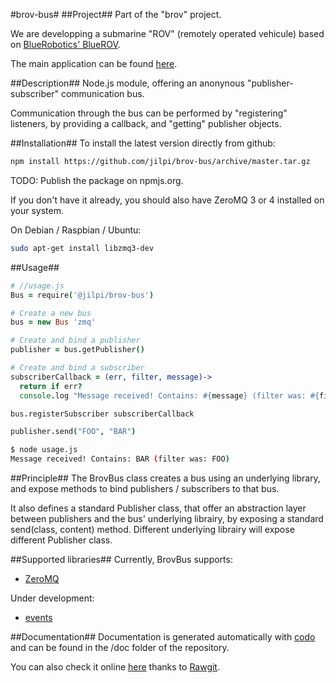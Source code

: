 #brov-bus#
##Project##
Part of the "brov" project.

We are developping a submarine "ROV" (remotely operated vehicule) based on
[BlueRobotics' BlueROV][bluerov].

The main application can be found [here][brov-app].

##Description##
Node.js module, offering an anonynous "publisher-subscriber" communication bus.

Communication through the bus can be performed by "registering" listeners, by providing
a callback, and "getting" publisher objects.

##Installation##
To install the latest version directly from github:

```bash
npm install https://github.com/jilpi/brov-bus/archive/master.tar.gz
```

TODO: Publish the package on npmjs.org.

If you don't have it already, you should also have ZeroMQ 3 or 4 installed on your system.

On Debian / Raspbian / Ubuntu:
```bash
sudo apt-get install libzmq3-dev
```

##Usage##
```coffee
# //usage.js
Bus = require('@jilpi/brov-bus')

# Create a new bus
bus = new Bus 'zmq'

# Create and bind a publisher
publisher = bus.getPublisher()

# Create and bind a subscriber
subscriberCallback = (err, filter, message)->
  return if err?
  console.log "Message received! Contains: #{message} (filter was: #{filter})"

bus.registerSubscriber subscriberCallback

publisher.send("FOO", "BAR")
```
```bash
$ node usage.js
Message received! Contains: BAR (filter was: FOO)
```

##Principle##
The BrovBus class creates a bus using an underlying library, and expose methods to
bind publishers / subscribers to that bus.

It also defines a standard Publisher class, that offer an abstraction layer
between publishers and the bus' underlying librairy, by exposing a standard 
send(class, content) method. Different underlying librairy will expose different
Publisher class.

##Supported libraries##
Currently, BrovBus supports:

* [ZeroMQ][zmq]

Under development:

* [events][events]

##Documentation##
Documentation is generated automatically with [codo][codo] and can be found in the
/doc folder of the repository.

You can also check it online [here][doc] thanks to [Rawgit][rawgit].


[codo]: https://github.com/coffeedoc/codo
[zmq]: http://zeromq.org/
[events]: https://nodejs.org/api/events.html
[bluerov]: http://docs.bluerobotics.com/bluerov/
[brov-app]: https://github.com/jilpi/brov-app
[doc]: https://cdn.rawgit.com/jilpi/brov-bus/master/doc/index.html
[rawgit]: http://www.rawgit.com/
